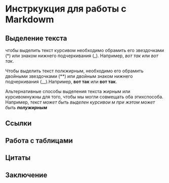 # Инстркукция для работы с Markdowm

## Выделение текста

чтобы выделить текст курсивом необходимо обрамить его звездочками (*) или знаком нижнего подчеркивания (_). Например, *вот так* или _вот так_.

Чтобы выделить текст полкжирным, необходимо его обрамить двойными звездочками (**) или двойным знаком нижнего подчеркивания (__).Например, **вот так** или __вот так__.

Альтернативные способы выделения текста жирным или курсивомнужны для того, чтобы мы могли совмещать оба этихспособа. Например, _текст может быть выделен курсивои м при жэтом может быть **полужирным**_

## Ссылки

## Работа с таблицами

## Цитаты

## Заключение